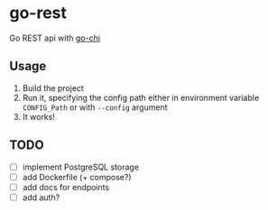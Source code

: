 # go-rest

Go REST api with [go-chi](https://github.com/go-chi/chi)

## Usage

1. Build the project
2. Run it, specifying the config path either in environment variable `CONFIG_Path`
or with `--config` argument
3. It works!

## TODO

- [ ] implement PostgreSQL storage
- [ ] add Dockerfile (+ compose?)
- [ ] add docs for endpoints
- [ ] add auth?
